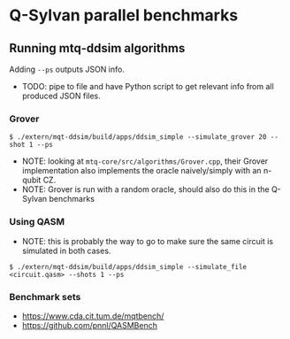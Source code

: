 # Q-Sylvan parallel benchmarks


## Running mtq-ddsim algorithms

Adding `--ps` outputs JSON info.

* TODO: pipe to file and have Python script to get relevant info from all produced JSON files.

### Grover
```shell
$ ./extern/mqt-ddsim/build/apps/ddsim_simple --simulate_grover 20 --shot 1 --ps
```

* NOTE: looking at `mtq-core/src/algorithms/Grover.cpp`, their Grover implementation also implements the oracle naively/simply with an n-qubit CZ.
* NOTE: Grover is run with a random oracle, should also do this in the Q-Sylvan benchmarks


### Using QASM

* NOTE: this is probably the way to go to make sure the same circuit is simulated in both cases.

```shell
$ ./extern/mqt-ddsim/build/apps/ddsim_simple --simulate_file <circuit.qasm> --shots 1 --ps
```


### Benchmark sets

* https://www.cda.cit.tum.de/mqtbench/
* https://github.com/pnnl/QASMBench
